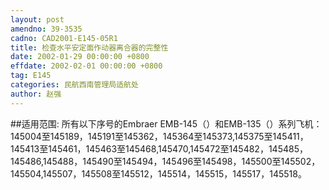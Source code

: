 ```yaml
---
layout: post
amendno: 39-3535
cadno: CAD2001-E145-05R1
title: 检查水平安定面作动器离合器的完整性
date: 2002-01-29 00:00:00 +0800
effdate: 2002-02-01 00:00:00 +0800
tag: E145
categories: 民航西南管理局适航处
author: 赵强
---
```


##适用范围:
所有以下序号的Embraer EMB-145（）和EMB-135（）系列飞机：
145004至145189，145191至145362，145364至145373,145375至145411，145413至145461，145463至145468,145470,145472至145482，145485，145486,145488，145490至145494，145496至145498，145500至145502，145504,145507，145508至145512，145514，145515，145517，145518。

